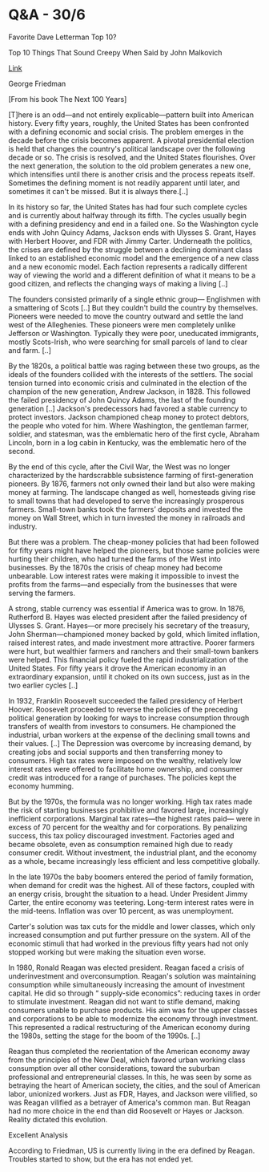 # Q&A - 30/6

Favorite Dave Letterman Top 10?

Top 10 Things That Sound Creepy When Said by John Malkovich 

[Link](https://youtu.be/Da7MzBrX0_c?t=27)

George Friedman

[From his book The Next 100 Years]

[T]here is an odd—and not entirely explicable—pattern built into American history. Every fifty years, roughly, the United States has been confronted with a defining economic and social crisis. The problem emerges in the decade before the crisis becomes apparent. A pivotal presidential election is held that changes the country's political landscape over the following decade or so. The crisis is resolved, and the United States flourishes. Over the next generation, the solution to the old problem generates a new one, which intensifies until there is another crisis and the process repeats itself. Sometimes the defining moment is not readily apparent until later, and sometimes it can't be missed. But it is always there.[..]

In its history so far, the United States has had four such complete cycles and is currently about halfway through its fifth. The cycles usually begin with a defining presidency and end in a failed one. So the Washington cycle ends with John Quincy Adams, Jackson ends with Ulysses S. Grant, Hayes with Herbert Hoover, and FDR with Jimmy Carter. Underneath the politics, the crises are defined by the struggle between a declining dominant class linked to an established economic model and the emergence of a new class and a new economic model. Each faction represents a radically different way of viewing the world and a different definition of what it means to be a good citizen, and reflects the changing ways of making a living [..]

The founders consisted primarily of a single ethnic group— Englishmen with a smattering of Scots [..] But they couldn't build the country by themselves. Pioneers were needed to move the country outward and settle the land west of the Alleghenies. These pioneers were men completely unlike Jefferson or Washington. Typically they were poor, uneducated immigrants, mostly Scots-Irish, who were searching for small parcels of land to clear and farm. [..]

By the 1820s, a political battle was raging between these two groups, as the ideals of the founders collided with the interests of the settlers. The social tension turned into economic crisis and culminated in the election of the champion of the new generation, Andrew Jackson, in 1828. This followed the failed presidency of John Quincy Adams, the last of the founding generation [..] Jackson's predecessors had favored a stable currency to protect investors. Jackson championed cheap money to protect debtors, the people who voted for him. Where Washington, the gentleman farmer, soldier, and statesman, was the emblematic hero of the first cycle, Abraham Lincoln, born in a log cabin in Kentucky, was the emblematic hero of the second.

By the end of this cycle, after the Civil War, the West was no longer characterized by the hardscrabble subsistence farming of first-generation pioneers. By 1876, farmers not only owned their land but also were making money at farming. The landscape changed as well, homesteads giving rise to small towns that had developed to serve the increasingly prosperous farmers. Small-town banks took the farmers’ deposits and invested the money on Wall Street, which in turn invested the money in railroads and industry.

But there was a problem. The cheap-money policies that had been followed for fifty years might have helped the pioneers, but those same policies were hurting their children, who had turned the farms of the West into businesses. By the 1870s the crisis of cheap money had become unbearable. Low interest rates were making it impossible to invest the profits from the farms—and especially from the businesses that were serving the farmers.

A strong, stable currency was essential if America was to grow. In 1876, Rutherford B. Hayes was elected president after the failed presidency of Ulysses S. Grant. Hayes—or more precisely his secretary of the treasury, John Sherman—championed money backed by gold, which limited inflation, raised interest rates, and made investment more attractive. Poorer farmers were hurt, but wealthier farmers and ranchers and their small-town bankers were helped. This financial policy fueled the rapid industrialization of the United States. For fifty years it drove the American economy in an extraordinary expansion, until it choked on its own success, just as in the two earlier cycles [..]

In 1932, Franklin Roosevelt succeeded the failed presidency of Herbert Hoover. Roosevelt proceeded to reverse the policies of the preceding political generation by looking for ways to increase consumption through transfers of wealth from investors to consumers. He championed the industrial, urban workers at the expense of the declining small towns and their values. [..] The Depression was overcome by increasing demand, by creating jobs and social supports and then transferring money to consumers. High tax rates were imposed on the wealthy, relatively low interest rates were offered to facilitate home ownership, and consumer credit was introduced for a range of purchases. The policies kept the economy humming.

But by the 1970s, the formula was no longer working. High tax rates made the risk of starting businesses prohibitive and favored large, increasingly inefficient corporations. Marginal tax rates—the highest rates paid— were in excess of 70 percent for the wealthy and for corporations. By penalizing success, this tax policy discouraged investment. Factories aged and became obsolete, even as consumption remained high due to ready consumer credit. Without investment, the industrial plant, and the economy as a whole, became increasingly less efficient and less competitive globally.

In the late 1970s the baby boomers entered the period of family formation, when demand for credit was the highest. All of these factors, coupled with an energy crisis, brought the situation to a head. Under President Jimmy Carter, the entire economy was teetering. Long-term interest rates were in the mid-teens. Inflation was over 10 percent, as was unemployment.

Carter's solution was tax cuts for the middle and lower classes, which only increased consumption and put further pressure on the system. All of the economic stimuli that had worked in the previous fifty years had not only stopped working but were making the situation even worse.

In 1980, Ronald Reagan was elected president. Reagan faced a crisis of underinvestment and overconsumption. Reagan's solution was maintaining consumption while simultaneously increasing the amount of investment capital. He did so through “ supply-side economics”: reducing taxes in order to stimulate investment. Reagan did not want to stifle demand, making consumers unable to purchase products. His aim was for the upper classes and corporations to be able to modernize the economy through investment. This represented a radical restructuring of the American economy during the 1980s, setting the stage for the boom of the 1990s. [..]

Reagan thus completed the reorientation of the American economy away from the principles of the New Deal, which favored urban working class consumption over all other considerations, toward the suburban professional and entrepreneurial classes. In this, he was seen by some as betraying the heart of American society, the cities, and the soul of American labor, unionized workers. Just as FDR, Hayes, and Jackson were vilified, so was Reagan vilified as a betrayer of America's common man. But Reagan had no more choice in the end than did Roosevelt or Hayes or Jackson. Reality dictated this evolution.

Excellent Analysis

According to Friedman, US is currently living in the era defined by Reagan. Troubles started to show, but the era has not ended yet. 

















